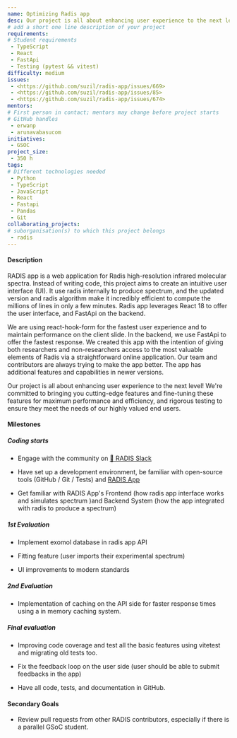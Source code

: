 ```yaml
---
name: Optimizing Radis app
desc: Our project is all about enhancing user experience to the next level! We're committed to bringing you cutting-edge features and fine-tuning these features for maximum performance and efficiency, and rigorous testing to ensure they meet the needs of our highly valued end users.
# add a short one line description of your project
requirements:
# Student requirements
 - TypeScript
 - React
 - FastApi
 - Testing (pytest && vitest)
difficulty: medium
issues:
 - <https://github.com/suzil/radis-app/issues/669>
 - <https://github.com/suzil/radis-app/issues/85>
 - <https://github.com/suzil/radis-app/issues/674>
mentors:
# First person in contact; mentors may change before project starts
# GitHub handles
 - erwanp
 - arunavabasucom
initiatives:
 - GSOC
project_size:
 - 350 h
tags:
# Different technologies needed
 - Python
 - TypeScript
 - JavaScript
 - React
 - Fastapi
 - Pandas
 - Git
collaborating_projects:
# suborganisation(s) to which this project belongs
 - radis
---
```


#### Description

RADIS app is a web application for Radis high-resolution infrared molecular spectra.
Instead of writing code, this project aims to create an intuitive user interface (UI).
It use radis internally to produce spectrum, and the updated version and radis algorithm make it incredibly efficient to compute the millions of lines in only a few minutes.
Radis app leverages React 18 to offer the user interface, and FastApi on the backend.

We are using react-hook-form for the fastest user experience and to maintain performance on the client slide.
In the backend, we use FastApi to offer the fastest response.
We created this app with the intention of giving both researchers and non-researchers access to the most valuable elements of Radis via a straightforward online application.
Our team and contributors are always trying to make the app better.
The app has additional features and capabilities in newer versions.

Our project is all about enhancing user experience to the next level!
We're committed to bringing you cutting-edge features and fine-tuning these features for maximum performance and efficiency, and rigorous testing to ensure they meet the needs of our highly valued end users.

#### Milestones

##### Coding starts

- Engage with the community on [💬 RADIS Slack](https://github.com/radis/slack-invite)

- Have set up a development environment, be familiar with open-source tools (GitHub / Git / Tests) and [RADIS App](https://github.com/suzil/radis-app)

- Get familiar with RADIS App's Frontend (how radis app interface works and simulates spectrum )and Backend System (how the app integrated with radis to produce a spectrum)

##### 1st Evaluation

- Implement exomol database in radis app API

- Fitting feature (user imports their experimental spectrum)

- UI improvements to modern standards

##### 2nd Evaluation

- Implementation of caching on the API side for faster response times using a in memory caching system.

##### Final evaluation

- Improving code coverage and test all the basic features using vitetest and migrating old tests too.

- Fix the feedback loop on the user side (user should be able to submit feedbacks in the app)

- Have all code, tests, and documentation in GitHub.

#### Secondary Goals

- Review pull requests from other RADIS contributors, especially if there is a parallel GSoC student.
